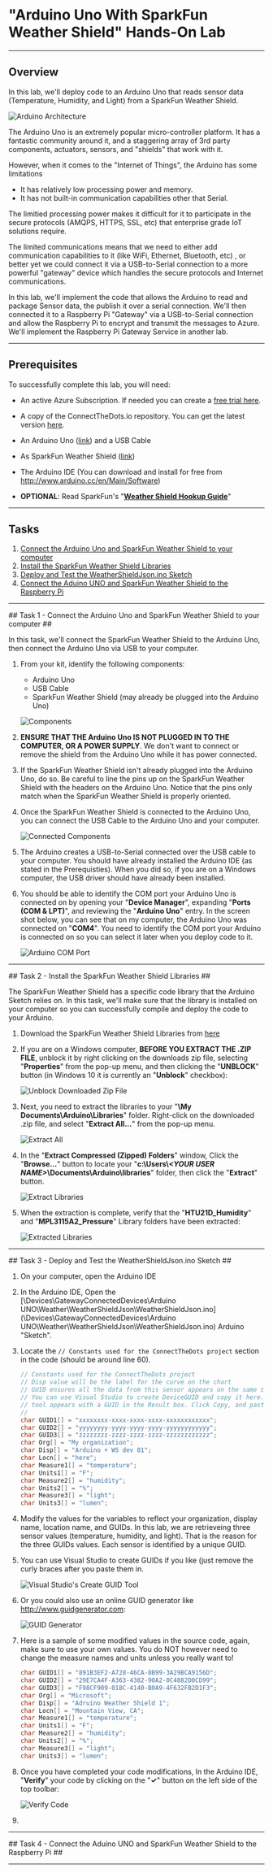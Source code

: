 # "Arduino Uno With SparkFun Weather Shield" Hands-On Lab #
---

## Overview ##

In this lab, we'll deploy code to an Arduino Uno that reads sensor data (Temperature, Humidity, and Light) from a SparkFun Weather Shield.  

![Arduino Architecture](./images/00010ArduinoArchitecture.png)

The Arduino Uno is an extremely popular micro-controller platform. It has a fantastic community around it, and a staggering array of 3rd party components, actuators, sensors, and "shields" that work with it.  

However, when it comes to the "Internet of Things", the Arduino has some limitations

- It has relatively low processing power and memory.  
- It has not built-in communication capabilities other that Serial.   

The limitied processing power makes it difficult for it to participate in the secure protocols (AMQPS, HTTPS, SSL, etc) that enterprise grade IoT solutions require.

The limited communications means that we need to either add communication capabilities to it (like WiFi, Ethernet, Bluetooth, etc) , or better yet we could  connect it via a USB-to-Serial connection to a more powerful "gateway" device which handles the secure protocols and Internet communications. 

In this lab, we'll implement the code that allows the Arduino to read and package Sensor data, the publish it over a serial connection.  We'll then connected it to a Raspberry Pi "Gateway" via a USB-to-Serial connection and allow the Raspberry Pi to encrypt and transmit the messages to Azure.  We'll implement the Raspberry Pi Gateway Service in another lab.  
 
---

## Prerequisites ##

To successfully complete this lab, you will need: 

- An active Azure Subscription.  If needed you can create a [free trial here](http://azure.microsoft.com/en-us/pricing/free-trial "Azure Free Trial").

- A copy of the ConnectTheDots.io repository.  You can get the latest version [here](https://github.com/MSOpenTech/connectthedots/archive/master.zip "Connect the Dots Zip Download"). 

- An Arduino Uno ([link](http://www.arduino.cc/en/Main/ArduinoBoardUno "Arduino Uno")) and a USB Cable

- As SparkFun Weather Shield ([link](https://www.sparkfun.com/products/12081 "SparkFun Weather Shield"))

- The Arduino IDE (You can download and install for free from http://www.arduino.cc/en/Main/Software)

- **OPTIONAL**: Read SparkFun's "[**Weather Shield Hookup Guide**](https://learn.sparkfun.com/tutorials/weather-shield-hookup-guide)"

---

## Tasks ##

1. [Connect the Arduino Uno and SparkFun Weather Shield to your computer](#Task1)
1. [Install the SparkFun Weather Shield Libraries](#Task2)
1. [Deploy and Test the WeatherShieldJson.ino Sketch](#Task3)
1. [Connect the Aduino UNO and SparkFun Weather Shield to the Raspberry Pi](#Task4)

---

<a name="Task1" />
## Task 1 - Connect the Arduino Uno and SparkFun Weather Shield to your computer ##

In this task, we'll connect the SparkFun Weather Shield to the Arduino Uno, then connect the Arduino Uno via USB to your computer.  

1. From your kit, identify the following components:

	- Arduino Uno
	- USB Cable
	- SparkFun Weather Shield (may already be plugged into the Arduino Uno)


	![Components](./images/01010Components.png)

2. **ENSURE THAT THE Arduino Uno IS NOT PLUGGED IN TO THE COMPUTER, OR A POWER SUPPLY**.  We don't want to connect or remove the shield from the Arduino Uno while it has power connected.  
 
3. If the SparkFun Weather Shield isn't already plugged into the Arduino Uno, do so.  Be careful to line the pins up on the SparkFun Weather Shield with the headers on the Arduino Uno.  Notice that the pins only match when the SparkFun Weather Shield is properly oriented. 

4. Once the SparkFun Weather Shield is connected to the Arduino Uno, you can connect the USB Cable to the Arduino Uno and your computer.

	![Connected Components](./images/01020ConnectedComponents.png)
 
5. The Arduino creates a USB-to-Serial connected over the USB cable to your computer.  You should have already installed the Arduino IDE (as stated in the Prerequisties).  When you did so, if you are on a Windows computer, the USB driver should have already been installed.  
6. You should be able to identify the COM port your Arduino Uno is connected on by opening your "**Device Manager**", expanding "**Ports (COM & LPT)**", and reviewing  the "**Arduino Uno**" entry.  In the screen shot below, you can see that on my computer, the Arduino Uno was connected on "**COM4**".  You need to identify the COM port your Arduino is connected on so you can select it later when you deploy code to it.

	![Arduino COM Port](./images/01030ArduinoComPort.png)


---

<a name="Task2" />
## Task 2 - Install the SparkFun Weather Shield Libraries ##

The SparkFun Weather Shield has a specific code library that the Arduino Sketch relies on.  In this task, we'll make sure that the library is installed on your computer so you can successfully compile and deploy the code to your Arduino. 

1. Download the SparkFun Weather Shield Libraries from [here](https://dlnmh9ip6v2uc.cloudfront.net/assets/b/5/9/7/f/52cd8187ce395fa7158b456c.zip)

1. If you are on a Windows computer, **BEFORE YOU EXTRACT THE .ZIP FILE**, unblock it by right clicking on the downloads zip file, selecting "**Properties**" from the pop-up menu, and then clicking the "**UNBLOCK**" button (in Windows 10 it is currently an "**Unblock**" checkbox):

	![Unblock Downloaded Zip File](./images/02010UnblockZipFile.png)

2. Next, you need to extract the libraries to your "**\My Documents\Arduino\Libraries**" folder.  Right-click on the downloaded .zip file, and select "**Extract All...**" from the pop-up menu. 

	![Extract All](./images/02020ExtractZipFile.png)

3.  In the "**Extract Compressed (Zipped) Folders**" window, Click the "**Browse...**" button to locate your "**c:\\Users\\*&lt;YOUR USER NAME&gt;*\\Documents\\Arduino\\libraries**" folder, then click the "**Extract**" button.

	![Extract Libraries](./images/02030ExtractLibraries.png)

4.  When the extraction is complete, verify that the "**HTU21D_Humidity**" and "**MPL3115A2_Pressure**" Library folders have been extracted:

	![Extracted Libraries](./images/02040ExtractedLibraries.png)

---

<a name="Task3" />
## Task 3 - Deploy and Test the WeatherShieldJson.ino Sketch ##

1. On your computer, open the Arduino IDE
2. In the Arduino IDE, Open the [\Devices\GatewayConnectedDevices\Arduino UNO\Weather\WeatherShieldJson\WeatherShieldJson.ino](\Devices\GatewayConnectedDevices\Arduino UNO\Weather\WeatherShieldJson\WeatherShieldJson.ino) Arduino "Sketch".
3. Locate the `// Constants used for the ConnectTheDots project` section in the code (should be around line 60). 

	```c
	// Constants used for the ConnectTheDots project
	// Disp value will be the label for the curve on the chart
	// GUID ensures all the data from this sensor appears on the same chart
	// You can use Visual Studio to create DeviceGUID and copy it here. In VS, On the Tools menu, click Create GUID. The Create GUID
	// tool appears with a GUID in the Result box. Click Copy, and paste below.
	//
	char GUID1[] = "xxxxxxxx-xxxx-xxxx-xxxx-xxxxxxxxxxxx";
	char GUID2[] = "yyyyyyyy-yyyy-yyyy-yyyy-yyyyyyyyyyyy";
	char GUID3[] = "zzzzzzzz-zzzz-zzzz-zzzz-zzzzzzzzzzzz";
	char Org[] = "My organization";
	char Disp[] = "Arduino + WS dev 01";
	char Locn[] = "here";
	char Measure1[] = "temperature";
	char Units1[] = "F";
	char Measure2[] = "humidity";
	char Units2[] = "%";
	char Measure3[] = "light";
	char Units3[] = "lumen";
	```
 
4. Modify the values for the variables to reflect your organization, display name, location name, and GUIDs.  In this lab, we are retrieveing three sensor values (temperature, humidity, and light).  That is the reason for the three GUIDs values.  Each sensor is identified by a unique GUID.  

5. You can use Visual Studio to create GUIDs if you like (just remove the curly braces after you paste them in.

	![Visual Studio's Create GUID Tool](./images/03010VisualStudioCreateGUID.png)
 
6.  Or you could also use an online GUID generator like http://www.guidgenerator.com:

	![GUID Generator](./images/03020GuidGenerator.png)

7.  Here is a sample of some modified values in the source code, again, make sure to use your own values.  You do NOT however need to change the measure names and units unless you really want to! 

	```c
	char GUID1[] = "891B3EF2-A728-46CA-8B99-3A29BCA9156D";
	char GUID2[] = "29E7CA4F-A363-4382-90A2-0C4882D0CD99";
	char GUID3[] = "F98CF909-018C-4140-B0A9-4F632FB2D1F3";
	char Org[] = "Microsoft";
	char Disp[] = "Adruino Weather Shield 1";
	char Locn[] = "Mountain View, CA";
	char Measure1[] = "temperature";
	char Units1[] = "F";
	char Measure2[] = "humidity";
	char Units2[] = "%";
	char Measure3[] = "light";
	char Units3[] = "lumen";
	```

8.  Once you have completed your code modifications, In the Arduino IDE, "**Verify**" your code by clicking on the "**&#10003;**" button on the left side of the top toolbar:

	![Verify Code](./images/03030VerifyCode.png)

9.  

---

<a name="Task4" />
## Task 4 - Connect the Aduino UNO and SparkFun Weather Shield to the Raspberry Pi ##

---



